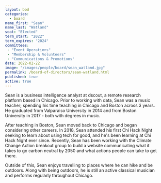 ```yaml
---
layout: bod
categories: 
  - board
name_first: "Sean"
name_last: "Watland"
seat: "Elected"
term_start: "2022"
term_expires: "2024"
committees:
 - "Event Operations"
 - "Membership & Volunteers"
 - "Communications & Promotions"
date: 2022-02-22
image: "/images/people/board/sean_watland.jpg"
permalink: /board-of-directors/sean-watland.html
published: true
active: true
---
```


Sean is a business intelligence analyst at dscout, a remote research platform based in Chicago. Prior to working with data, Sean was a music teacher; spending his time teaching in Chicago and Boston across 3 years. He graduated from Valparaiso University in 2014 and from Boston University in 2017 - both with degrees in music. 

After teaching in Boston, Sean moved back to Chicago and began considering other careers. In 2018, Sean attended his first Chi Hack Night seeking to learn about using tech for good, and he's been learning at Chi Hack Night ever since. Recently, Sean has been working with the Climate Change Action breakout group to build a website communicating what it takes to go carbon neutral by 2050 and what actions people can take to get there. 

Outside of this, Sean enjoys travelling to places where he can hike and be outdoors. Along with being outdoors, he is still an active classical musician and performs regularly throughout Chicago.